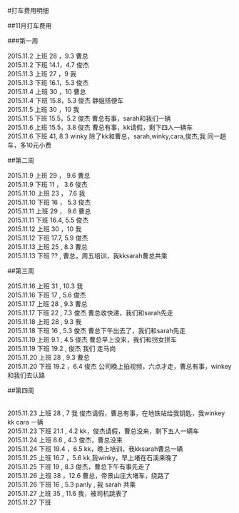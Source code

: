 #打车费用明细

##11月打车费用

###第一周

2015.11.2 上班  28  ，9.3 曹总
<br />
2015.11.2 下班  14.1，4.7 俊杰
<br />
2015.11.3 上班  27  ，9 我
<br />
2015.11.3 下班  16.1，5.3 俊杰
<br />
2015.11.4 上班  30  ，10 曹总
<br />
2015.11.4 下班  15.8，5.3 俊杰     静姐搭便车
<br />
2015.11.5 上班  30  ，10 我
<br />
2015.11.5 下班  15.5，5.2 俊杰   曹总有事，sarah和我们一辆
<br />
2015.11.6 上班  15.5，3.8 俊杰   曹总有事，kk请假，剩下四人一辆车
<br />
2015.11.6 下班  41, 8.3   winky   除了kk和曹总，sarah,winky,cara,俊杰,我 同一趟车，多10元小费 
<br />

##第二周

2015.11.9  上班  29 ， 9.6 曹总
<br />
2015.11.9  下班  11 ， 3.6 俊杰
<br />
2015.11.10 上班  23 ， 7.6 我
<br />
2015.11.10 下班  16 ， 5.3 俊杰
<br />
2015.11.11 上班  29 ， 9.6 曹总
<br />
2015.11.11 下班  16.4, 5.5 俊杰
<br />
2015.11.12 上班  30  ，10  我
<br />
2015.11.12 下班  17.7, 5.9 俊杰
<br />
2015.11.13 上班  25 ,  8.3 曹总
<br />
2015.11.13 下班  ?? ,  曹总，周五培训，我kksarah曹总共乘

##第三周

2015.11.16 上班  31 ,  10.3 我
<br />
2015.11.16 下班  17 ,  5.6  俊杰
<br />
2015.11.17 上班  28 ,  9.3  曹总
<br />
2015.11.17 下班  22 ,  7.3  俊杰 曹总收快递，我们和sarah先走
<br />
2015.11.18 上班  28 ,  9.3  我
<br />
2015.11.18 下班  16 ,  5.3  俊杰 曹总下午出去了，我们和sarah先走
<br />
2015.11.19 上班  9.1 , 4.5  俊杰 曹总早上没来，我们和拐女拼车
<br />
2015.11.19 下班  19.2 ,      俊杰 我们 走马岗
<br />
2015.11.20 上班  28   , 9.3  曹总 
<br />
2015.11.20 下班  19.2 ，6.4  俊杰 公司晚上拍视频，六点才走，曹总有事，winkey和我们去认路
<br />

##第四周

<br />
2015.11.23 上班  28   , 7    我 俊杰请假，曹总有事，在地铁站给我钥匙，我winkey kk cara 一辆
<br />
2015.11.23 下班  21.1 , 4.2  kk，俊杰请假，曹总没来，剩下五人一辆车
<br />
2015.11.24 上班  8.6  , 4.3  俊杰，曹总没来
<br />
2015.11.24 下班  19.4 ，6.5  kk，晚上培训，我kksarah曹总一辆
<br />
2015.11.25 上班  16.7 ，5.6  kk,我winky，早上堵在石溪来晚了
<br />
2015.11.25 下班  19   , 8.3  俊杰，曹总下午有事先走了
<br />
2015.11.26 上班  38   ，12.6 曹总，帝景山庄大堵车，绕路了
<br />
2015.11.26 下班  16   , 5.3  panly , 我 sarah 共乘
<br />
2015.11.27 上班  35   , 11.6 我，被司机跳表了
<br />
2015.11.27 下班
